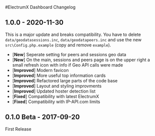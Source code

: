 #ElectrumX Dashboard Changelog

## 1.0.0 - 2020-11-30

This is a major update and breaks compatibility. You have to delete `data/geodatasessions.inc`, `data/geodatapeers.inc` and use the new `src\Config.php.example` (copy and remove `example`).

- [**New**] Seperate setting for peers and sessions geo data
- [**New**] On the main, sessions and peers page is on the upper right a small refresh icon with info if Geo API calls were made
- [**Improved**] Modern favicon
- [**Improved**] More useful top information cards
- [**Improved**] Refactored large parts of the code base
- [**Improved**] Layout and styling improvments
- [**Improved**] Updated hoster detection list
- [**Fixed**] Compatibility with latest ElectrumX
- [**Fixed**] Compatibility with IP-API.com limits

## 0.1.0 Beta - 2017-09-20

First Release
